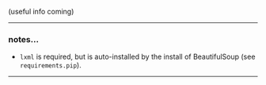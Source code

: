(useful info coming)

---

### notes...

- `lxml` is required, but is auto-installed by the install of BeautifulSoup (see `requirements.pip`).

---
